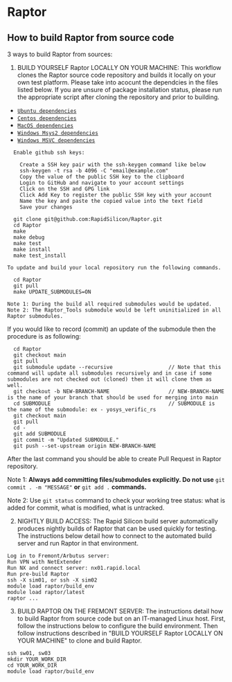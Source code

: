 # Raptor

## How to build Raptor from source code

3 ways to build Raptor from sources:

 1) BUILD YOURSELF Raptor LOCALLY ON YOUR MACHINE:
 This workflow clones the Raptor source code repository and builds it locally on your own test platform.  Please take into acocunt the dependcies in the files listed below.  If you are unsure of package installation status, please run the appropriate script after cloning the repository and prior to building.

 * [`Ubuntu dependencies`](.github/workflows/install_ubuntu_dependencies_build.sh)
 * [`Centos dependencies`](.github/workflows/install_centos_dependencies_build.sh)
 * [`MacOS dependencies`](.github/workflows/install_macos_dependencies_build.sh)
 * [`Windows Msys2 dependencies`](.github/workflows/main.yml)
 * [`Windows MSVC dependencies`](.github/workflows/main.yml)

```
  Enable github ssh keys:

    Create a SSH key pair with the ssh-keygen command like below
    ssh-keygen -t rsa -b 4096 -C "email@example.com"
    Copy the value of the public SSH key to the clipboard
    Login to GitHub and navigate to your account settings
    Click on the SSH and GPG link
    Click Add Key to register the public SSH key with your account
    Name the key and paste the copied value into the text field
    Save your changes

  git clone git@github.com:RapidSilicon/Raptor.git
  cd Raptor
  make
  make debug
  make test
  make install
  make test_install

To update and build your local repository run the following commands.

  cd Raptor
  git pull
  make UPDATE_SUBMODULES=ON

Note 1: During the build all required submodules would be updated. 
Note 2: The Raptor_Tools submodule would be left uninitialized in all Raptor submodules.

```
If you would like to record (commit) an update of the submodule then the procedure is as following:
```
  cd Raptor
  git checkout main
  git pull
  git submodule update --recursive                  // Note that this command will update all submodules recursively and in case if some submodules are not checked out (cloned) then it will clone them as well.
  git checkout -b NEW-BRANCH-NAME                   // NEW-BRANCH-NAME is the name of your branch that should be used for merging into main
  cd SUBMODULE                                      // SUBMODULE is the name of the submodule: ex - yosys_verific_rs
  git checkout main
  git pull
  cd -
  git add SUBMODULE
  git commit -m "Updated SUBMODULE."
  git push --set-upstream origin NEW-BRANCH-NAME
```
After the last command you should be able to create Pull Request in Raptor repository.

Note 1: **Always add committing files/submodules explicitly. Do not use** `git commit . -m "MESSAGE"` **or** `git add .` **commands.**

Note 2: Use `git status` command to check your working tree status: what is added for commit, what is modified, what is untracked.

    
 2) NIGHTLY BUILD ACCESS:
 The Rapid Silicon build server automatically produces nightly builds of Raptor that can be used quickly for testing.  The instructions below detail how to connect to the automated build server and run Raptor in that environment.
```
Log in to Fremont/Arbutus server:
Run VPN with NetExtender
Run NX and connect server: nx01.rapid.local
Run pre-build Raptor 
ssh -X sim01, or ssh -X sim02
module load raptor/build_env
module load raptor/latest
raptor ...
```

 3) BUILD RAPTOR ON THE FREMONT SERVER:
 The instructions detail how to build Raptor from source code but on an IT-managed Linux host.  First, follow the instructions below to configure the build environment.  Then follow instructions described in "BUILD YOURSELF Raptor LOCALLY ON YOUR MACHINE" to clone and build Raptor.
```
ssh sw01, sw03
mkdir YOUR_WORK_DIR
cd YOUR_WORK_DIR
module load raptor/build_env
```
